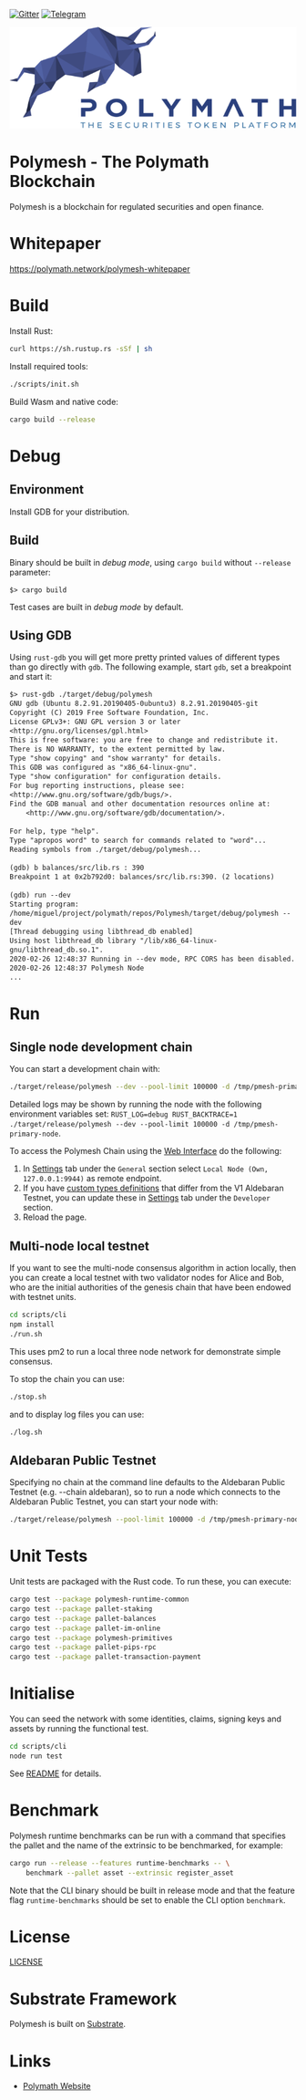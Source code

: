 [![Gitter](https://img.shields.io/badge/chat-gitter-green.svg)](https://gitter.im/PolymathNetwork/Lobby)
[![Telegram](https://img.shields.io/badge/50k+-telegram-blue.svg)](https://t.me/polymathnetwork)

![Polymath logo](Polymath.png)

# Polymesh - The Polymath Blockchain

Polymesh is a blockchain for regulated securities and open finance.

# Whitepaper

https://polymath.network/polymesh-whitepaper

# Build

Install Rust:

```bash
curl https://sh.rustup.rs -sSf | sh
```

Install required tools:

```bash
./scripts/init.sh
```

Build Wasm and native code:

```bash
cargo build --release
```

# Debug

## Environment

Install GDB for your distribution.

## Build

Binary should be built in *debug mode*, using `cargo build` without `--release` parameter:
```
$> cargo build
```

Test cases are built in *debug mode* by default.

## Using GDB

Using `rust-gdb` you will get more pretty printed values of different types than go directly with
`gdb`. The following example, start `gdb`, set a breakpoint and start it:

```
$> rust-gdb ./target/debug/polymesh
GNU gdb (Ubuntu 8.2.91.20190405-0ubuntu3) 8.2.91.20190405-git
Copyright (C) 2019 Free Software Foundation, Inc.
License GPLv3+: GNU GPL version 3 or later <http://gnu.org/licenses/gpl.html>
This is free software: you are free to change and redistribute it.
There is NO WARRANTY, to the extent permitted by law.
Type "show copying" and "show warranty" for details.
This GDB was configured as "x86_64-linux-gnu".
Type "show configuration" for configuration details.
For bug reporting instructions, please see:
<http://www.gnu.org/software/gdb/bugs/>.
Find the GDB manual and other documentation resources online at:
    <http://www.gnu.org/software/gdb/documentation/>.

For help, type "help".
Type "apropos word" to search for commands related to "word"...
Reading symbols from ./target/debug/polymesh...

(gdb) b balances/src/lib.rs : 390
Breakpoint 1 at 0x2b792d0: balances/src/lib.rs:390. (2 locations)

(gdb) run --dev
Starting program: /home/miguel/project/polymath/repos/Polymesh/target/debug/polymesh --dev
[Thread debugging using libthread_db enabled]
Using host libthread_db library "/lib/x86_64-linux-gnu/libthread_db.so.1".
2020-02-26 12:48:37 Running in --dev mode, RPC CORS has been disabled.
2020-02-26 12:48:37 Polymesh Node
...
```

# Run

## Single node development chain

You can start a development chain with:

```bash
./target/release/polymesh --dev --pool-limit 100000 -d /tmp/pmesh-primary-node
```

Detailed logs may be shown by running the node with the following environment variables set:
`RUST_LOG=debug RUST_BACKTRACE=1 ./target/release/polymesh --dev --pool-limit 100000 -d /tmp/pmesh-primary-node`.

To access the Polymesh Chain using the [Web Interface](https://app.polymesh.live/#/explorer) do the following:

1. In [Settings](https://app.polymesh.live/#/settings) tab under the `General` section select `Local Node (Own, 127.0.0.1:9944)` as remote endpoint.
2. If you have [custom types definitions](https://github.com/PolymathNetwork/Polymesh/blob/master/polymesh_schema.json) that differ from the V1 Aldebaran Testnet, you can update these in [Settings](https://app.polymesh.live/#/settings) tab under the `Developer` section.
3. Reload the page.

## Multi-node local testnet

If you want to see the multi-node consensus algorithm in action locally, then you can create a local testnet with two validator nodes for Alice and Bob, who are the initial authorities of the genesis chain that have been endowed with testnet units.

```bash
cd scripts/cli
npm install
./run.sh
```

This uses pm2 to run a local three node network for demonstrate simple consensus.

To stop the chain you can use:  
```bash
./stop.sh
```
and to display log files you can use:  
```bash
./log.sh
```

## Aldebaran Public Testnet

Specifying no chain at the command line defaults to the Aldebaran Public Testnet (e.g. --chain aldebaran), so to run a node which connects to the Aldebaran Public Testnet, you can start your node with:

```bash
./target/release/polymesh --pool-limit 100000 -d /tmp/pmesh-primary-node
```

# Unit Tests

Unit tests are packaged with the Rust code. To run these, you can execute:

```bash
cargo test --package polymesh-runtime-common
cargo test --package pallet-staking
cargo test --package pallet-balances
cargo test --package pallet-im-online
cargo test --package polymesh-primitives
cargo test --package pallet-pips-rpc
cargo test --package pallet-transaction-payment
```

# Initialise

You can seed the network with some identities, claims, signing keys and assets by running the functional test.

```bash
cd scripts/cli
node run test
```

See [README](https://github.com/PolymathNetwork/Polymesh/tree/master/scripts/cli) for details.

# Benchmark

Polymesh runtime benchmarks can be run with a command that specifies the pallet and the name of the
extrinsic to be benchmarked, for example:

```bash
cargo run --release --features runtime-benchmarks -- \
    benchmark --pallet asset --extrinsic register_asset
```

Note that the CLI binary should be built in release mode and that the feature flag
`runtime-benchmarks` should be set to enable the CLI option `benchmark`.

# License

[LICENSE](https://github.com/PolymathNetwork/Polymesh/blob/master/LICENSE)

# Substrate Framework

Polymesh is built on [Substrate](https://www.parity.io/what-is-substrate/).

# Links

- [Polymath Website](https://polymath.network)

